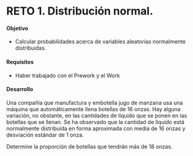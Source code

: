# RETO 1. Distribución normal.

#### Objetivo

- Calcular probabilidades acerca de variables aleatorias normalmente distribuidas.

#### Requisitos

- Haber trabajado con el Prework y el Work

#### Desarrollo

Una compañía que manufactura y embotella jugo de manzana usa una máquina que automáticamente llena botellas de 16 onzas. Hay alguna variación, no obstante, en las cantidades de líquido que se ponen en las botellas que se llenan. Se ha observado que la cantidad de líquido está normalmente distribuida en forma aproximada con media de 16 onzas y desviación estándar de 1 onza.

Determine la proporción de botellas que tendrán más de 18 onzas.
